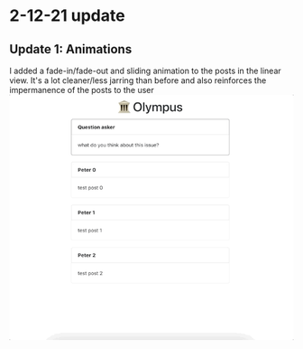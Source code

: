 # 2-12-21 update

## Update 1: Animations 
I added a fade-in/fade-out and sliding animation to the posts in the linear view. It's a lot cleaner/less jarring than before and also reinforces the impermanence of the posts to the user  
<img src="../static/animation.gif">
